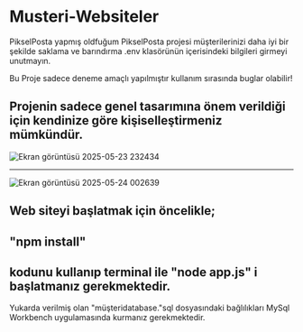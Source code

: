 # Musteri-Websiteler
PikselPosta
yapmış oldfuğum PikselPosta projesi müşterilerinizi daha iyi bir şekilde saklama ve barındırma 
.env klasörünün içerisindeki bilgileri girmeyi unutmayın.

Bu Proje sadece deneme amaçlı yapılmıştır kullanım sırasında buglar olabilir!

Projenin sadece genel tasarımına önem verildiği için kendinize göre kişiselleştirmeniz mümkündür.
--------------------------------------------------------------------------------------------------------------------------
![Ekran görüntüsü 2025-05-23 232434](https://github.com/user-attachments/assets/47e3015d-e417-4eae-ab10-b9194f5e3b14)

--------------------------------------------------------------------------------------------------------------------------

![Ekran görüntüsü 2025-05-24 002639](https://github.com/user-attachments/assets/391fe442-54bb-4d33-b76f-a3e69a2971d7)

Web siteyi başlatmak için öncelikle;
--------------------------------------------------------------------------------------------------------------------------
"npm install"
--------------------------------------------------------------------------------------------------------------------------
kodunu kullanıp terminal ile "node app.js" i başlatmanız gerekmektedir.
--------------------------------------------------------------------------------------------------------------------------
Yukarda verilmiş olan "müşteridatabase."sql dosyasındaki bağlılıkları MySql Workbench uygulamasında kurmanız gerekmektedir.
